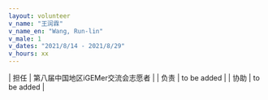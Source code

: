 ```yaml
---
layout: volunteer
v_name: "王润霖"
v_name_en: "Wang, Run-lin"
v_male: 1
v_dates: "2021/8/14 - 2021/8/29"
v_hours: xx
---
```



| 担任 | 第八届中国地区iGEMer交流会志愿者 |
| 负责 | to be added |
| 协助 | to be added |